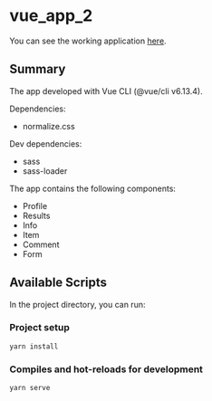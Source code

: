 # vue_app_2
You can see the working application [here](https://romankamlykov.github.io/vue_app_2/).

## Summary
The app developed with Vue CLI (@vue/cli v6.13.4).

Dependencies:
- normalize.css

Dev dependencies:
- sass
- sass-loader

The app contains the following components:
- Profile
- Results
- Info
- Item
- Comment
- Form

## Available Scripts
In the project directory, you can run:
### Project setup
```
yarn install
```
### Compiles and hot-reloads for development
```
yarn serve
```
